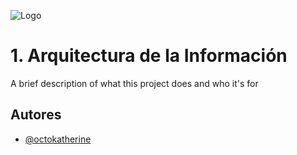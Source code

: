 ![Logo](https://framerusercontent.com/images/zJBgnto0UuieHjFzX0KB4xPLrLk.png)


# 1. Arquitectura de la Información

A brief description of what this project does and who it's for


## Autores

- [@octokatherine](https://www.github.com/octokatherine)

